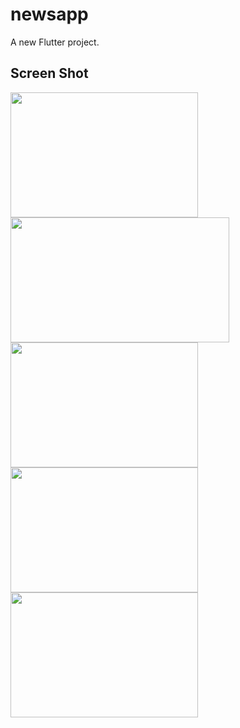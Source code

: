 # newsapp

A new Flutter project.

## Screen Shot


<img src="https://github.com/mohamedkhaled239/News-App/assets/13951727/3a447fa1-cdd5-4866-a5a4-71336d50642a.png" align="center" height="200" width="300">
<img src="https://github.com/mohamedkhaled239/News-App/assets/13951727/82163cc7-5fe3-4e10-9c03-2059c4279fb4.png" align="center" width="350" height="200">
<img src="https://github.com/mohamedkhaled239/News-App/assets/13951727/d9a41dc5-9427-400c-bb69-443acfb1f2d0.png" align="center" width="300" height="200">
<img src="https://github.com/mohamedkhaled239/News-App/assets/13951727/6040fc3a-7f7c-463a-a377-ae0682d229a1.png"align="center"  width="300" height="200">
<img src="https://github.com/mohamedkhaled239/News-App/assets/13951727/cea79f96-4bd8-45f4-bda5-1421f62adbfd.png" align="center" width="300" height="200">


